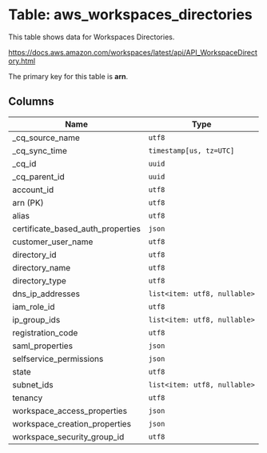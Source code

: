 # Table: aws_workspaces_directories

This table shows data for Workspaces Directories.

https://docs.aws.amazon.com/workspaces/latest/api/API_WorkspaceDirectory.html

The primary key for this table is **arn**.

## Columns

| Name          | Type          |
| ------------- | ------------- |
|_cq_source_name|`utf8`|
|_cq_sync_time|`timestamp[us, tz=UTC]`|
|_cq_id|`uuid`|
|_cq_parent_id|`uuid`|
|account_id|`utf8`|
|arn (PK)|`utf8`|
|alias|`utf8`|
|certificate_based_auth_properties|`json`|
|customer_user_name|`utf8`|
|directory_id|`utf8`|
|directory_name|`utf8`|
|directory_type|`utf8`|
|dns_ip_addresses|`list<item: utf8, nullable>`|
|iam_role_id|`utf8`|
|ip_group_ids|`list<item: utf8, nullable>`|
|registration_code|`utf8`|
|saml_properties|`json`|
|selfservice_permissions|`json`|
|state|`utf8`|
|subnet_ids|`list<item: utf8, nullable>`|
|tenancy|`utf8`|
|workspace_access_properties|`json`|
|workspace_creation_properties|`json`|
|workspace_security_group_id|`utf8`|